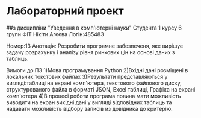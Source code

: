 # Лабораторний проект
##з дисципліни "Уведення в комп'ютерні науки"
Студента 1 курсу 6 групи ФІТ
Нікіти Агєєва
Логін:485483


Номер:13
Анотація:
Розробити програмне забезпеченя, яке вирішує задачу розрахунку і аналізу рівня ринкових цін на основі даних з таблиць.

Вимоги до ПЗ
1)Мова програмування Python
2)Вхідні дані розміщені в локальних токстових файлах
3)Результати представляються у вигляді:таблиці на екрані комп'ютера, текстового файлового диску, структурованого файла в форматі JSON, Excel таблиці, Графіка на екрані комп'ютера
4)В процесі роботи програма повина мати можливість виводити на екран вихідні дані у вигляді відповідних таблиць та надавати можливість відбору записів из довідника до критерію.
